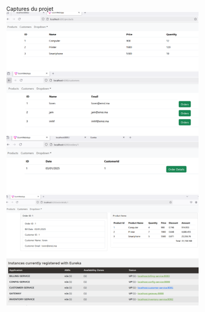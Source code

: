 Captures du projet
![](image/1.PNG)
![](image/11.PNG)
![](image/3.PNG)
![](image/44.PNG)
![](image/5.PNG)
